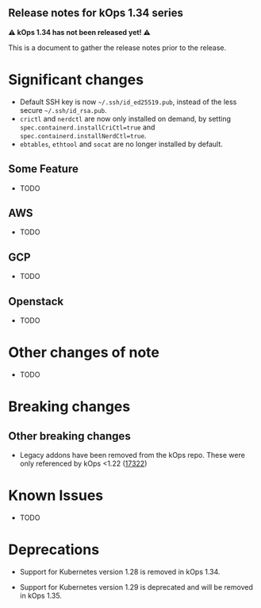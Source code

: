 ## Release notes for kOps 1.34 series

**&#9888; kOps 1.34 has not been released yet! &#9888;**

This is a document to gather the release notes prior to the release.

# Significant changes

* Default SSH key is now `~/.ssh/id_ed25519.pub`, instead of the less secure `~/.ssh/id_rsa.pub`.
* `crictl` and `nerdctl` are now only installed on demand, by setting `spec.containerd.installCriCtl=true` and `spec.containerd.installNerdCtl=true`.
* `ebtables`, `ethtool` and `socat` are no longer installed by default.

## Some Feature

* TODO

## AWS

* TODO

## GCP

* TODO

## Openstack

* TODO

# Other changes of note

* TODO

# Breaking changes

## Other breaking changes

* Legacy addons have been removed from the kOps repo. These were only referenced by kOps <1.22 ([17322](https://github.com/kubernetes/kops/pull/17332))

# Known Issues

* TODO

# Deprecations

* Support for Kubernetes version 1.28 is removed in kOps 1.34.

* Support for Kubernetes version 1.29 is deprecated and will be removed in kOps 1.35.
